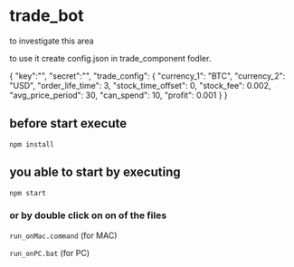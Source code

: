 # trade_bot
to investigate this area

to use it create config.json in trade_component fodler.

{
  "key":"",
  "secret":"",
  "trade_config": {
    "currency_1": "BTC",
    "currency_2": "USD",
    "order_life_time": 3,
    "stock_time_offset": 0,
    "stock_fee": 0.002,
    "avg_price_period": 30,
    "can_spend": 10,
    "profit": 0.001
  }
}

## before start execute
`npm install`

## you able to start by executing
`npm start`

### or by double click on on of the files
`run_onMac.command` (for MAC)

`run_onPC.bat`     (for PC)